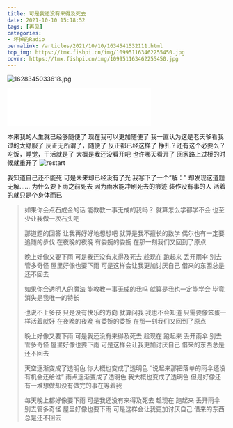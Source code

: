 ```yaml
---
title: 可是我还没有来得及死去
date: 2021-10-10 15:18:52
tags: [再见]
categories: 
- 坏掉的Radio
permalink: /articles/2021/10/10/1634541532111.html
top_img: https://tmx.fishpi.cn/img/109951163462255450.jpg
cover: https://tmx.fishpi.cn/img/109951163462255450.jpg
---
```

![1628345033618.jpg](https://tmx.fishpi.cn/img/109951163462255450.jpg)

<iframe frameborder="no" border="0" marginwidth="0" marginheight="0" width=330 height=86 src="//music.163.com/outchain/player?type=2&id=1302098632&auto=1&height=66"></iframe>


本来我的人生就已经够随便了
现在我可以更加随便了
我一直认为这是老天爷看我过的太舒服了
反正无所谓了，随便了
反正都已经这样了
挣扎？还有这个必要么？
吃饭，睡觉，干活就是了
大概是我还没看开吧
也许哪天看开了
回家路上过桥的时候就重开了
![restart](https://tmx.fishpi.cn/img/Snipaste_2021-10-18_15-39-45.png)


我知道自己还不能死
可是未来却已经没有了光
我写下了一个“解：”
却发现这道题无解……
为什么要下雨之前死去
因为雨水能冲刷死去的痕迹
装作没有事的人
活着的就只是个身体而已






>如果你会点石成金的话
>能教教一事无成的我吗？
>就算怎么学都学不会
>也至少让我做一次石头吧
>
>那道题的回答
>让我再好好地想想吧
>就算是我不擅长的数学
>偶尔也有一定要追随的步伐
>在夜晚的夜晚
>有委婉的委婉
>在那一刻我们又回到了原点
>
>晚上好像又要下雨
>可是我还没有来得及死去
>趁现在 跑起来 丢开雨伞 别去管多奇怪
>屋里好像也要下雨
>可是这样会让我更加讨厌自己
>借来的东西总是还不回去
>
>如果你会透明人的魔法
>能教教一事无成的我吗
>就算是我也一定能学会
>毕竟消失是我唯一的特长
>
>也说不上多丧
>只是没有快乐的方向
>就算问我 我也不会知道
>只需要像笨蛋一样活着就好
>在夜晚的夜晚
>有委婉的委婉
>在那一刻我们又回到了原点
>
>晚上好像又要下雨
>可是我还没有来得及死去
>趁现在 跑起来 丢开雨伞 别去管多奇怪
>屋里好像也要下雨
>可是这样会让我更加讨厌自己
>借来的东西总是还不回去
>
>天空逐渐变成了透明色
>你大概也变成了透明色
>“说起来那把落单的雨伞还没有机会还给谁”
>雨点逐渐变成了透明色
>我大概也变成了透明色
>但是好像还有一堆想做却没有做完的事在等着我
>
>每天晚上都好像要下雨
>可是我还没有来得及死去
>趁现在 跑起来 丢开雨伞 别去管多奇怪
>屋里好像也要下雨
>可是这样会让我更加讨厌自己
>借来的东西总是还不回去